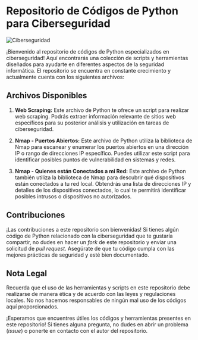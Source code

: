 # Repositorio de Códigos de Python para Ciberseguridad

![Ciberseguridad](https://images.unsplash.com/photo-1614064548016-0b5c13ca2c85?ixlib=rb-4.0.3&ixid=M3wxMjA3fDB8MHxwaG90by1wYWdlfHx8fGVufDB8fHx8fA%3D%3D&auto=format&fit=crop&w=870&q=80)

¡Bienvenido al repositorio de códigos de Python especializados en ciberseguridad! Aquí encontrarás una colección de scripts y herramientas diseñados para ayudarte en diferentes aspectos de la seguridad informática. El repositorio se encuentra en constante crecimiento y actualmente cuenta con los siguientes archivos:

## Archivos Disponibles

1. **Web Scraping:** Este archivo de Python te ofrece un script para realizar web scraping. Podrás extraer información relevante de sitios web específicos para su posterior análisis y utilización en tareas de ciberseguridad.

2. **Nmap - Puertos Abiertos:** Este archivo de Python utiliza la biblioteca de Nmap para escanear y enumerar los puertos abiertos en una dirección IP o rango de direcciones IP específico. Puedes utilizar este script para identificar posibles puntos de vulnerabilidad en sistemas y redes.

3. **Nmap - Quienes están Conectados a mi Red:** Este archivo de Python también utiliza la biblioteca de Nmap para descubrir qué dispositivos están conectados a tu red local. Obtendrás una lista de direcciones IP y detalles de los dispositivos conectados, lo cual te permitirá identificar posibles intrusos o dispositivos no autorizados.

## Contribuciones

¡Las contribuciones a este repositorio son bienvenidas! Si tienes algún código de Python relacionado con la ciberseguridad que te gustaría compartir, no dudes en hacer un _fork_ de este repositorio y enviar una solicitud de _pull request_. Asegúrate de que tu código cumpla con las mejores prácticas de seguridad y esté bien documentado.

## Nota Legal

Recuerda que el uso de las herramientas y scripts en este repositorio debe realizarse de manera ética y de acuerdo con las leyes y regulaciones locales. No nos hacemos responsables de ningún mal uso de los códigos aquí proporcionados.

¡Esperamos que encuentres útiles los códigos y herramientas presentes en este repositorio! Si tienes alguna pregunta, no dudes en abrir un problema (_issue_) o ponerte en contacto con el autor del repositorio.
